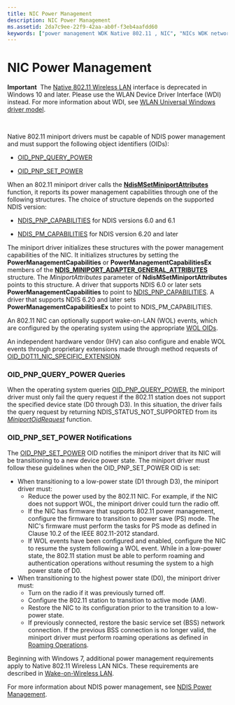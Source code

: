 ```yaml
---
title: NIC Power Management
description: NIC Power Management
ms.assetid: 2da7c9ee-22f9-42aa-ab0f-f3eb4aafdd60
keywords: ["power management WDK Native 802.11 , NIC", "NICs WDK networking , power states"]
---
```


# NIC Power Management


**Important**  The [Native 802.11 Wireless LAN](native-802-11-wireless-lan4.md) interface is deprecated in Windows 10 and later. Please use the WLAN Device Driver Interface (WDI) instead. For more information about WDI, see [WLAN Universal Windows driver model](wifi-universal-driver-model.md).

 

Native 802.11 miniport drivers must be capable of NDIS power management and must support the following object identifiers (OIDs):

-   [OID\_PNP\_QUERY\_POWER](https://msdn.microsoft.com/library/windows/hardware/ff569778)

-   [OID\_PNP\_SET\_POWER](https://msdn.microsoft.com/library/windows/hardware/ff569780)

When an 802.11 miniport driver calls the [**NdisMSetMiniportAttributes**](https://msdn.microsoft.com/library/windows/hardware/ff563672) function, it reports its power management capabilities through one of the following structures. The choice of structure depends on the supported NDIS version:

-   [NDIS\_PNP\_CAPABILITIES](https://msdn.microsoft.com/library/windows/hardware/ff569774) for NDIS versions 6.0 and 6.1

-   [NDIS\_PM\_CAPABILITIES](https://msdn.microsoft.com/library/windows/hardware/ff566748) for NDIS version 6.20 and later

The miniport driver initializes these structures with the power management capabilities of the NIC. It initializes structures by setting the **PowerManagementCapabilities** or **PowerManagementCapabilitiesEx** members of the [**NDIS\_MINIPORT\_ADAPTER\_GENERAL\_ATTRIBUTES**](https://msdn.microsoft.com/library/windows/hardware/ff565923) structure. The *MiniportAttributes* parameter of **NdisMSetMiniportAttributes** points to this structure. A driver that supports NDIS 6.0 or later sets **PowerManagementCapabilities** to point to [NDIS\_PNP\_CAPABILITIES](https://msdn.microsoft.com/library/windows/hardware/ff569774). A driver that supports NDIS 6.20 and later sets **PowerManagementCapabilitiesEx** to point to NDIS\_PM\_CAPABILITIES.

An 802.11 NIC can optionally support wake-on-LAN (WOL) events, which are configured by the operating system using the appropriate [WOL OIDs](https://msdn.microsoft.com/library/windows/hardware/ff564784).

An independent hardware vendor (IHV) can also configure and enable WOL events through proprietary extensions made through method requests of [OID\_DOT11\_NIC\_SPECIFIC\_EXTENSION](https://msdn.microsoft.com/library/windows/hardware/ff569393).

### <a href="" id="oid-pnp-query-power-queries"></a>OID\_PNP\_QUERY\_POWER Queries

When the operating system queries [OID\_PNP\_QUERY\_POWER](https://msdn.microsoft.com/library/windows/hardware/ff569778), the miniport driver must only fail the query request if the 802.11 station does not support the specified device state (D0 through D3). In this situation, the driver fails the query request by returning NDIS\_STATUS\_NOT\_SUPPORTED from its [*MiniportOidRequest*](https://msdn.microsoft.com/library/windows/hardware/ff559416) function.

### <a href="" id="oid-pnp-set-power-notifications"></a>OID\_PNP\_SET\_POWER Notifications

The [OID\_PNP\_SET\_POWER](https://msdn.microsoft.com/library/windows/hardware/ff569780) OID notifies the miniport driver that its NIC will be transitioning to a new device power state. The miniport driver must follow these guidelines when the OID\_PNP\_SET\_POWER OID is set:

-   When transitioning to a low-power state (D1 through D3), the miniport driver must:
    -   Reduce the power used by the 802.11 NIC. For example, if the NIC does not support WOL, the miniport driver could turn the radio off.
    -   If the NIC has firmware that supports 802.11 power management, configure the firmware to transition to power save (PS) mode. The NIC's firmware must perform the tasks for PS mode as defined in Clause 10.2 of the IEEE 802.11-2012 standard.
    -   If WOL events have been configured and enabled, configure the NIC to resume the system following a WOL event. While in a low-power state, the 802.11 station must be able to perform roaming and authentication operations without resuming the system to a high power state of D0.
-   When transitioning to the highest power state (D0), the miniport driver must:
    -   Turn on the radio if it was previously turned off.
    -   Configure the 802.11 station to transition to active mode (AM).
    -   Restore the NIC to its configuration prior to the transition to a low-power state.
    -   If previously connected, restore the basic service set (BSS) network connection. If the previous BSS connection is no longer valid, the miniport driver must perform roaming operations as defined in [Roaming Operations](roaming-operations.md).

Beginning with Windows 7, additional power management requirements apply to Native 802.11 Wireless LAN NICs. These requirements are described in [Wake-on-Wireless LAN](wake-on-wireless-lan.md).

For more information about NDIS power management, see [NDIS Power Management](ndis-power-management.md).

 

 





